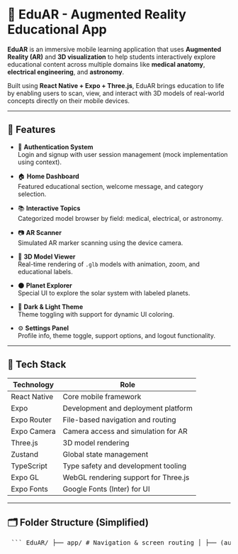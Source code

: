 # 📱 EduAR - Augmented Reality Educational App

**EduAR** is an immersive mobile learning application that uses **Augmented Reality (AR)** and **3D visualization** to help students interactively explore educational content across multiple domains like **medical anatomy**, **electrical engineering**, and **astronomy**.

Built using **React Native + Expo + Three.js**, EduAR brings education to life by enabling users to scan, view, and interact with 3D models of real-world concepts directly on their mobile devices.

---

## 🚀 Features

- 🔐 **Authentication System**  
  Login and signup with user session management (mock implementation using context).

- 🏠 **Home Dashboard**  
  Featured educational section, welcome message, and category selection.

- 📚 **Interactive Topics**  
  Categorized model browser by field: medical, electrical, or astronomy.

- 📷 **AR Scanner**  
  Simulated AR marker scanning using the device camera.

- 🧠 **3D Model Viewer**  
  Real-time rendering of `.glb` models with animation, zoom, and educational labels.

- 🌑 **Planet Explorer**  
  Special UI to explore the solar system with labeled planets.

- 🎨 **Dark & Light Theme**  
  Theme toggling with support for dynamic UI coloring.

- ⚙️ **Settings Panel**  
  Profile info, theme toggle, support options, and logout functionality.

---

## 🧩 Tech Stack

| Technology     | Role                           |
|----------------|--------------------------------|
| React Native   | Core mobile framework           |
| Expo           | Development and deployment platform |
| Expo Router    | File-based navigation and routing |
| Expo Camera    | Camera access and simulation for AR |
| Three.js       | 3D model rendering              |
| Zustand        | Global state management         |
| TypeScript     | Type safety and development tooling |
| Expo GL        | WebGL rendering support for Three.js |
| Expo Fonts     | Google Fonts (Inter) for UI     |

---

## 🗂 Folder Structure (Simplified)
<pre> ``` EduAR/ ├── app/ # Navigation & screen routing │ ├── (auth)/ # Login and signup screens │ ├── (tabs)/ # Home, Topics, Settings │ └── index.tsx # Startup logic with redirects ├── components/ # Reusable UI + AR/3D components ├── contexts/ # Theme and auth providers ├── store/ # Zustand state for AR models ├── public/models/ # 3D .glb model files ├── assets/ # Static assets (images, icons) ├── hooks/ # Custom hooks ├── types/ # Type declarations ├── app.json # Expo config ├── package.json # Dependencies and scripts └── tsconfig.json # TypeScript config ``` </pre>

